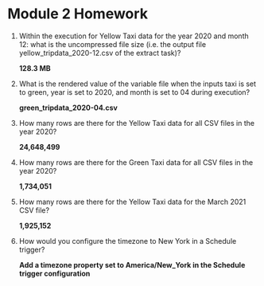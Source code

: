# Module 2 Homework

1. Within the execution for Yellow Taxi data for the year 2020 and month 12: what is the uncompressed file size (i.e. the output file yellow_tripdata_2020-12.csv of the extract task)?

    **128.3 MB**

2. What is the rendered value of the variable file when the inputs taxi is set to green, year is set to 2020, and month is set to 04 during execution?

    **green_tripdata_2020-04.csv**

3. How many rows are there for the Yellow Taxi data for all CSV files in the year 2020?

    **24,648,499**

4. How many rows are there for the Green Taxi data for all CSV files in the year 2020?

    **1,734,051**

5. How many rows are there for the Yellow Taxi data for the March 2021 CSV file?

    **1,925,152**

6. How would you configure the timezone to New York in a Schedule trigger?

    **Add a timezone property set to America/New_York in the Schedule trigger configuration**